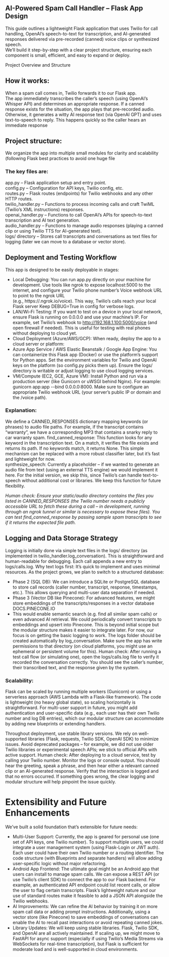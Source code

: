 ## AI-Powered Spam Call Handler – Flask App Design  
This guide outlines a lightweight Flask application that uses Twilio for call handling, OpenAI’s speech-to-text for transcription, and AI-generated responses delivered via pre-recorded (canned) voice clips or synthesized speech.  
We’ll build it step-by-step with a clear project structure, ensuring each component is small, efficient, and easy to expand or deploy.  

Project Overview and Structure  

## How it works:   
When a spam call comes in, Twilio forwards it to our Flask app.  
The app immediately transcribes the caller’s speech (using OpenAI’s Whisper API) and determines an appropriate response. If a canned response exists for the situation, the app plays that pre-recorded audio.   
Otherwise, it generates a witty AI response text (via OpenAI GPT) and uses text-to-speech to reply. This happens quickly so the caller hears an immediate response​
 
## Project structure: 

We organize the app into multiple small modules for clarity and scalability (following Flask best practices to avoid one huge file​  

### The key files are:  
app.py – Flask application setup and entry point.  
config.py – Configuration for API keys, Twilio config, etc.  
routes.py – Flask routes (endpoints) for Twilio webhooks and any other HTTP routes.  
twilio_handler.py – Functions to process incoming calls and craft TwiML (Twilio’s XML instructions) responses.  
openai_handler.py – Functions to call OpenAI’s APIs for speech-to-text transcription and AI text generation.  
audio_handler.py – Functions to manage audio responses (playing a canned clip or using Twilio TTS for AI-generated text).  
logs/ directory – Stores call transcripts and conversations as text files for logging (later we can move to a database or vector store).  

## Deployment and Testing Workflow  

This app is designed to be easily deployable in stages:  
- Local Debugging: You can run app.py directly on your machine for development. Use tools like ngrok to expose localhost:5000 to the internet, and configure your Twilio phone number’s Voice webhook URL to point to the ngrok URL  
(e.g., https://<random>.ngrok.io/voice). This way, Twilio’s calls reach your local Flask server​
Keep DEBUG=True in config for verbose logs.
- LAN/Wi-Fi Testing: If you want to test on a device in your local network, ensure Flask is running on 0.0.0.0 and use your machine’s IP. For example, set Twilio’s webhook to http://192.168.1.100:5000/voice (and open firewall if needed). This is useful for testing with real phones without deploying to cloud yet.
- Cloud Deployment (Azure/AWS/GCP): When ready, deploy the app to a cloud server or platform:
- Azure App Service / AWS Elastic Beanstalk / Google App Engine: You can containerize this Flask app (Docker) or use the platform’s support for Python apps. Set the environment variables for Twilio and OpenAI keys on the platform (so config.py picks them up). Ensure the logs/ directory is writable or adjust logging to use cloud logging services.
- VM/Compute (EC2, GCE, Azure VM): Install Python and run via a production server (like Gunicorn or uWSGI behind Nginx). For example: gunicorn app:app --bind 0.0.0.0:8000. Make sure to configure an appropriate Twilio webhook URL (your server’s public IP or domain and the /voice path).

### Explanation:  
We define a CANNED_RESPONSES dictionary mapping keywords (or phrases) to audio file paths. For example, if the transcript contains “warranty”, we have a corresponding MP3 that contains a snarky reply to car warranty spam.
find_canned_response: This function looks for any keyword in the transcription text. On a match, it verifies the file exists and returns its path. If no keywords match, it returns None. This simple mechanism can be replaced with a more robust classifier later, but it’s fast and lightweight for now.  
synthesize_speech: Currently a placeholder – if we wanted to generate an audio file from text (using an external TTS engine) we would implement it here. For the initial version, we skip this, since Twilio’s <Say> can handle text-to-speech without additional cost or libraries. We keep this function for future flexibility.  

*Human check: Ensure your static/audio directory contains the files you listed in CANNED_RESPONSES (the Twilio number needs a publicly accessible URL to fetch these during a call – in development, running through an ngrok tunnel or similar is necessary to expose these files). You can test find_canned_response by passing sample spam transcripts to see if it returns the expected file path.*  

## Logging and Data Storage Strategy
Logging is initially done via simple text files in the logs/ directory (as implemented in twilio_handler.log_conversation). This is straightforward and human-readable for debugging. Each call appends a new entry to logs/calls.log. Why text logs first: It’s quick to implement and uses minimal resources. As the project grows, we plan to switch to a structured database:  
- Phase 2 (SQL DB): We can introduce a SQLite or PostgreSQL database to store call records (caller number, transcript, response, timestamps, etc.). This allows querying and multi-user data separation if needed.
- Phase 3 (Vector DB like Pinecone): For advanced features, we might store embeddings of the transcripts/responses in a vector database​
DOCS.PINECONE.IO
- This would enable semantic search (e.g. find all similar spam calls) or even advanced AI retrieval. We could periodically convert transcripts to embeddings and upsert into Pinecone. This is beyond initial scope but the modular structure makes it easier to integrate later. 
For now, our focus is on getting the basic logging to work. The logs folder should be created automatically by log_conversation. Make sure the app has write permissions to that directory (on cloud platforms, you might use an ephemeral or persistent volume for this). Human check: After running a test call flow (or simulating one), open the logs/calls.log file to verify it recorded the conversation correctly. You should see the caller’s number, their transcribed text, and the response given by the system.  

### Scalability:

Flask can be scaled by running multiple workers (Gunicorn) or using a serverless approach (AWS Lambda with a Flask-like framework). The code is lightweight (no heavy global state), so scaling horizontally is straightforward. For multi-user support in future, you might add authentication and user-specific data (e.g., each user has their own Twilio number and log DB entries), which our modular structure can accommodate by adding new blueprints or extending handlers.

Throughout deployment, use stable library versions. We rely on well-supported libraries (Flask, requests, Twilio SDK, OpenAI SDK) to minimize issues. Avoid deprecated packages – for example, we did not use older Twilio libraries or experimental speech APIs; we stick to official APIs with active support. Human check: After deploying to a cloud service, test by calling your Twilio number. Monitor the logs or console output. You should hear the greeting, speak a phrase, and then hear either a relevant canned clip or an AI-generated response. Verify that the interaction is logged and that no errors occurred. If something goes wrong, the clear logging and modular structure will help pinpoint the issue quickly.

# Extensibility and Future Enhancements 
We’ve built a solid foundation that’s extensible for future needs:  

- Multi-User Support: Currently, the app is geared for personal use (one set of API keys, one Twilio number). To support multiple users, we could integrate a user management system (using Flask-Login or JWT auth). Each user could have their own Twilio number or a routing identifier. The code structure (with Blueprints and separate handlers) will allow adding user-specific logic without major refactoring.
- Android App Frontend: The ultimate goal might be an Android app that users can install to manage spam calls. We can expose a REST API (or use Twilio’s client SDK) to connect the app to our Flask backend. For example, an authenticated API endpoint could list recent calls, or allow the user to flag certain transcripts. Flask’s lightweight nature and our use of standard routes make it feasible to add a JSON API alongside the Twilio webhooks.
- AI Improvements: We can refine the AI behavior by training it on more spam call data or adding prompt instructions. Additionally, using a vector store (like Pinecone) to save embeddings of conversations can enable the AI to recall past interactions or avoid repeating canned jokes.
- Library Updates: We will keep using stable libraries. Flask, Twilio SDK, and OpenAI are all actively maintained. If scaling up, we might move to FastAPI for async support (especially if using Twilio’s Media Streams via WebSockets for real-time transcription), but Flask is sufficient for moderate load and is well-supported in cloud environments.
